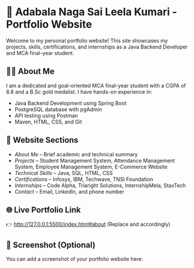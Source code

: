 # 💼 Adabala Naga Sai Leela Kumari - Portfolio Website

Welcome to my personal portfolio website! This site showcases my projects, skills, certifications, and internships as a Java Backend Developer and MCA final-year student.

## 👩‍💻 About Me

I am a dedicated and goal-oriented MCA final-year student with a CGPA of 8.8 and a B.Sc gold medalist. I have hands-on experience in:

- Java Backend Development using Spring Boot
- PostgreSQL database with pgAdmin
- API testing using Postman
- Maven, HTML, CSS, and Git

## 📂 Website Sections

- *About Me* – Brief academic and technical summary  
- *Projects* – Student Management System, Attendance Management System, Employee Management System, E-Commerce Website  
- *Technical Skills* – Java, SQL, HTML, CSS  
- *Certifications* – Infosys, IBM, Techwave, TNSI Foundation  
- *Internships* – Code Alpha, Triaright Solutions, InternshipMela, StaxTech  
- *Contact* – Email, LinkedIn, and phone number

## 🌐 Live Portfolio Link

👉 http://127.0.0.1:5500/index.html#about
(Replace <your-username> and <your-repo-name> accordingly)

## 📸 Screenshot (Optional)

You can add a screenshot of your portfolio website here:
